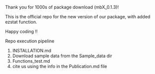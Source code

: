 Thank you for 1000s of package download  (mbX_0.1.3)!

This is the official repo for the new version of our package, with added ezstat function.

Happy coding !!

Repo execution pipeline

1. INSTALLATION.md
2. Download sample data from the Sample_data dir
3. Functions_test.md
4. cite us using the info in the Publication.md file

